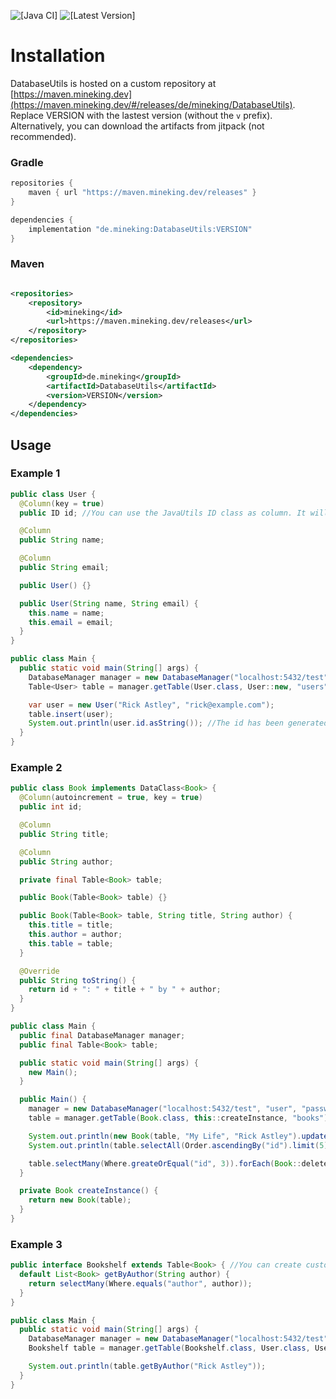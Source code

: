 ![[Java CI]](https://github.com/MineKing9534/DatabaseUtils/actions/workflows/check.yml/badge.svg)
![[Latest Version]](https://maven.mineking.dev/api/badge/latest/releases/de/mineking/DatabaseUtils?prefix=v&name=Latest%20Version&color=0374b5)

# Installation

DatabaseUtils is hosted on a custom repository at [https://maven.mineking.dev](https://maven.mineking.dev/#/releases/de/mineking/DatabaseUtils). Replace VERSION with the lastest version (without the `v` prefix).
Alternatively, you can download the artifacts from jitpack (not recommended).

### Gradle

```groovy
repositories {
    maven { url "https://maven.mineking.dev/releases" }
}

dependencies {
    implementation "de.mineking:DatabaseUtils:VERSION"
}
```

### Maven

```xml

<repositories>
    <repository>
        <id>mineking</id>
        <url>https://maven.mineking.dev/releases</url>
    </repository>
</repositories>

<dependencies>
    <dependency>
        <groupId>de.mineking</groupId>
        <artifactId>DatabaseUtils</artifactId>
        <version>VERSION</version>
    </dependency>
</dependencies>
```

## Usage
### Example 1

```java
public class User {
  @Column(key = true)
  public ID id; //You can use the JavaUtils ID class as column. It will automatically be generated. For custom types see TypeMapper and DatabaseManager#addMapper

  @Column
  public String name;

  @Column
  public String email;

  public User() {}

  public User(String name, String email) {
    this.name = name;
    this.email = email;
  }
}

public class Main {
  public static void main(String[] args) {
    DatabaseManager manager = new DatabaseManager("localhost:5432/test", "user", "password");
    Table<User> table = manager.getTable(User.class, User::new, "users");

    var user = new User("Rick Astley", "rick@example.com");
    table.insert(user);
    System.out.println(user.id.asString()); //The id has been generated automatically
  }
}
```

### Example 2

```java
public class Book implements DataClass<Book> {
  @Column(autoincrement = true, key = true)
  public int id;

  @Column
  public String title;

  @Column
  public String author;

  private final Table<Book> table;

  public Book(Table<Book> table) {}

  public Book(Table<Book> table, String title, String author) {
    this.title = title;
    this.author = author;
    this.table = table;
  }

  @Override
  public String toString() {
    return id + ": " + title + " by " + author;
  }
}

public class Main {
  public final DatabaseManager manager;
  public final Table<Book> table;

  public static void main(String[] args) {
    new Main();
  }

  public Main() {
    manager = new DatabaseManager("localhost:5432/test", "user", "password");
    table = manager.getTable(Book.class, this::createInstance, "books");

    System.out.println(new Book(table, "My Life", "Rick Astley").update());
    System.out.println(table.selectAll(Order.ascendingBy("id").limit(5)));

    table.selectMany(Where.greateOrEqual("id", 3)).forEach(Book::delete);
  }

  private Book createInstance() {
    return new Book(table);
  }
}
```

### Example 3

```java
public interface Bookshelf extends Table<Book> { //You can create custom tables
  default List<Book> getByAuthor(String author) {
    return selectMany(Where.equals("author", author));
  }
}

public class Main {
  public static void main(String[] args) {
    DatabaseManager manager = new DatabaseManager("localhost:5432/test", "user", "password");
    Bookshelf table = manager.getTable(Bookshelf.class, User.class, User::new, "books");

    System.out.println(table.getByAuthor("Rick Astley"));
  }
}
```